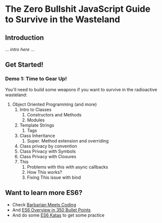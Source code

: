 # The Zero Bullshit JavaScript Guide to Survive in the Wasteland

## Introduction

... *intro here* ...

## Get Started!

### Demo 1: Time to Gear Up! 

You'll need to build some weapons if you want to survive in the radioactive wasteland:

1. Object Oriented Programming (and more)
    1. Intro to Classes
        1. Constructors and Methods
        1. Modules
    1. Template Strings
        1. Tags
    1. Class Inheritance
        1. Super. Method extension and overriding
    1. Class privacy by convention
    1. Class Privacy with Symbols
    1. Class Privacy with Closures
    1. This
        1. Problems with this with async callbacks
        1. How This works? 
        1. Fixing This issue with bind


## Want to learn more ES6?

* Check [Barbarian Meets Coding](http://www.barbarianmeetscoding.com/blog/categories/es6/)
* And [ES6 Overview in 350 Bullet Points](https://ponyfoo.com/articles/es6)
* And do some [ES6 Katas](http://es6katas.org/) to get some practice
